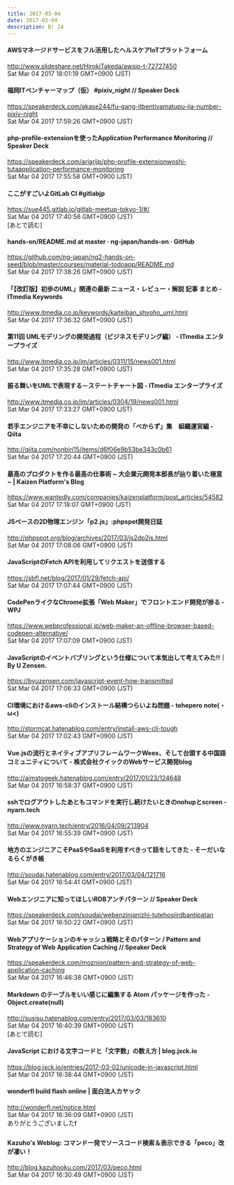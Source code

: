 ```yaml
---
title: 2017-03-04
date: 2017-03-04
description: B! 24
---
```


#### AWSマネージドサービスをフル活用したヘルスケアIoTプラットフォーム
http://www.slideshare.net/HirokiTakeda/awsio-t-72727450<br>
Sat Mar 04 2017 18:01:19 GMT+0900 (JST)<br>


#### 福岡ITベンチャーマップ（仮） #pixiv_night // Speaker Deck
https://speakerdeck.com/akase244/fu-gang-itbentiyamatupu-jia-number-pixiv-night<br>
Sat Mar 04 2017 17:59:26 GMT+0900 (JST)<br>


#### php-profile-extensionを使ったApplication Performance Monitoring // Speaker Deck
https://speakerdeck.com/ariarijp/php-profile-extensionwoshi-tutaapplication-performance-monitoring<br>
Sat Mar 04 2017 17:55:58 GMT+0900 (JST)<br>


#### ここがすごいよGitLab CI #gitlabjp
https://sue445.gitlab.io/gitlab-meetup-tokyo-1/#/<br>
Sat Mar 04 2017 17:40:56 GMT+0900 (JST)<br>
[あとで読む]


#### hands-on/README.md at master · ng-japan/hands-on · GitHub
https://github.com/ng-japan/ng2-hands-on-seed/blob/master/courses/material-todoapp/README.md<br>
Sat Mar 04 2017 17:38:26 GMT+0900 (JST)<br>


#### 「【改訂版】初歩のUML」関連の最新 ニュース・レビュー・解説 記事 まとめ - ITmedia Keywords
http://www.itmedia.co.jp/keywords/kaiteiban_shyoho_uml.html<br>
Sat Mar 04 2017 17:36:32 GMT+0900 (JST)<br>


####  第11回 UMLモデリングの開発過程（ビジネスモデリング編） - ITmedia エンタープライズ
http://www.itmedia.co.jp/im/articles/0311/15/news001.html<br>
Sat Mar 04 2017 17:35:28 GMT+0900 (JST)<br>


####  振る舞いをUMLで表現する－ステートチャート図 - ITmedia エンタープライズ
http://www.itmedia.co.jp/im/articles/0304/19/news001.html<br>
Sat Mar 04 2017 17:33:27 GMT+0900 (JST)<br>


#### 若手エンジニアを不幸にしないための開発の「べからず」集　組織運営編 - Qiita
http://qiita.com/nonbiri15/items/d6f06e9b53be343c0b61<br>
Sat Mar 04 2017 17:20:44 GMT+0900 (JST)<br>


#### 最高のプロダクトを作る最高の仕事術 ~ 大企業元開発本部長が辿り着いた極意 ~ | Kaizen Platform's Blog
https://www.wantedly.com/companies/kaizenplatform/post_articles/54582<br>
Sat Mar 04 2017 17:18:07 GMT+0900 (JST)<br>


#### JSベースの2D物理エンジン「p2.js」:phpspot開発日誌
http://phpspot.org/blog/archives/2017/03/js2dp2js.html<br>
Sat Mar 04 2017 17:08:06 GMT+0900 (JST)<br>


#### JavaScriptのFetch APIを利用してリクエストを送信する
https://sbfl.net/blog/2017/01/29/fetch-api/<br>
Sat Mar 04 2017 17:07:44 GMT+0900 (JST)<br>


#### CodePenライクなChrome拡張「Web Maker」でフロントエンド開発が捗る - WPJ
https://www.webprofessional.jp/web-maker-an-offline-browser-based-codepen-alternative/<br>
Sat Mar 04 2017 17:07:09 GMT+0900 (JST)<br>


#### JavaScriptのイベントバブリングという仕様について本気出して考えてみた!!｜By U Zensen.
https://byuzensen.com/javascript-event-how-transmitted<br>
Sat Mar 04 2017 17:06:33 GMT+0900 (JST)<br>


#### CI環境におけるaws-cliのインストール結構つらいよね問題 - tehepero note(・ω<)
http://stormcat.hatenablog.com/entry/install-aws-cli-tough<br>
Sat Mar 04 2017 17:02:43 GMT+0900 (JST)<br>


#### Vue.jsの流行とネイティブアプリフレームワークWeex、そして台頭する中国語コミュニティについて - 株式会社クイックのWebサービス開発blog
http://aimstogeek.hatenablog.com/entry/2017/01/23/124648<br>
Sat Mar 04 2017 16:58:37 GMT+0900 (JST)<br>


#### sshでログアウトしたあともコマンドを実行し続けたいときのnohupとscreen - nyarn.tech
http://www.nyarn.tech/entry/2016/04/09/213904<br>
Sat Mar 04 2017 16:55:39 GMT+0900 (JST)<br>


#### 地方のエンジニアこそPaaSやSaaSを利用すべきって話をしてきた - そーだいなるらくがき帳
http://soudai.hatenablog.com/entry/2017/03/04/121716<br>
Sat Mar 04 2017 16:54:41 GMT+0900 (JST)<br>


#### Webエンジニアに知ってほしいRDBアンチパターン // Speaker Deck
https://speakerdeck.com/soudai/webenzinianizhi-tutehosiirdbantipatan<br>
Sat Mar 04 2017 16:50:22 GMT+0900 (JST)<br>


#### Webアプリケーションのキャッシュ戦略とそのパターン / Pattern and Strategy of Web Application Caching // Speaker Deck
https://speakerdeck.com/moznion/pattern-and-strategy-of-web-application-caching<br>
Sat Mar 04 2017 16:46:38 GMT+0900 (JST)<br>


#### Markdown のテーブルをいい感じに編集する Atom パッケージを作った - Object.create(null)
http://susisu.hatenablog.com/entry/2017/03/03/183610<br>
Sat Mar 04 2017 16:40:39 GMT+0900 (JST)<br>
[あとで読む]


#### JavaScript における文字コードと「文字数」の数え方 | blog.jxck.io
https://blog.jxck.io/entries/2017-03-02/unicode-in-javascript.html<br>
Sat Mar 04 2017 16:38:44 GMT+0900 (JST)<br>


#### wonderfl build flash online | 面白法人カヤック
http://wonderfl.net/notice.html<br>
Sat Mar 04 2017 16:36:09 GMT+0900 (JST)<br>
ありがとうございました❗


#### Kazuho's Weblog: コマンド一発でソースコード検索＆表示できる「peco」改が凄い！
http://blog.kazuhooku.com/2017/03/peco.html<br>
Sat Mar 04 2017 16:30:49 GMT+0900 (JST)<br>


